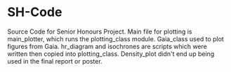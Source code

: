 # SH-Code
Source Code for Senior Honours Project. Main file for plotting is main_plotter, which runs the plotting_class module.
Gaia_class used to plot figures from Gaia. hr_diagram and isochrones are scripts which were written then copied into plotting_class. Density_plot didn't end up being used in the final report or poster.
